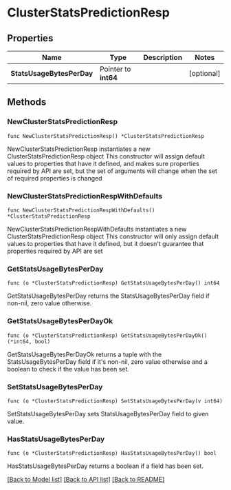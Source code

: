 # ClusterStatsPredictionResp

## Properties

Name | Type | Description | Notes
------------ | ------------- | ------------- | -------------
**StatsUsageBytesPerDay** | Pointer to **int64** |  | [optional] 

## Methods

### NewClusterStatsPredictionResp

`func NewClusterStatsPredictionResp() *ClusterStatsPredictionResp`

NewClusterStatsPredictionResp instantiates a new ClusterStatsPredictionResp object
This constructor will assign default values to properties that have it defined,
and makes sure properties required by API are set, but the set of arguments
will change when the set of required properties is changed

### NewClusterStatsPredictionRespWithDefaults

`func NewClusterStatsPredictionRespWithDefaults() *ClusterStatsPredictionResp`

NewClusterStatsPredictionRespWithDefaults instantiates a new ClusterStatsPredictionResp object
This constructor will only assign default values to properties that have it defined,
but it doesn't guarantee that properties required by API are set

### GetStatsUsageBytesPerDay

`func (o *ClusterStatsPredictionResp) GetStatsUsageBytesPerDay() int64`

GetStatsUsageBytesPerDay returns the StatsUsageBytesPerDay field if non-nil, zero value otherwise.

### GetStatsUsageBytesPerDayOk

`func (o *ClusterStatsPredictionResp) GetStatsUsageBytesPerDayOk() (*int64, bool)`

GetStatsUsageBytesPerDayOk returns a tuple with the StatsUsageBytesPerDay field if it's non-nil, zero value otherwise
and a boolean to check if the value has been set.

### SetStatsUsageBytesPerDay

`func (o *ClusterStatsPredictionResp) SetStatsUsageBytesPerDay(v int64)`

SetStatsUsageBytesPerDay sets StatsUsageBytesPerDay field to given value.

### HasStatsUsageBytesPerDay

`func (o *ClusterStatsPredictionResp) HasStatsUsageBytesPerDay() bool`

HasStatsUsageBytesPerDay returns a boolean if a field has been set.


[[Back to Model list]](../README.md#documentation-for-models) [[Back to API list]](../README.md#documentation-for-api-endpoints) [[Back to README]](../README.md)



